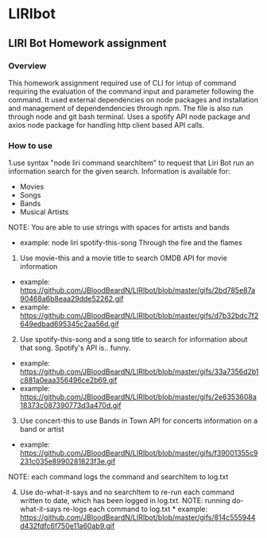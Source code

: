 # LIRIbot

## LIRI Bot Homework assignment

### Overview

This homework assignment required use of CLI for intup of command requiring the evaluation of the command input and parameter following the command. It used external dependencies on node packages and installation and management of dependendencies through npm. 
The file is also run through node and git bash terminal. Uses a spotify API node package and axios node package for handling http client based API calls. 

### How to use
1.use syntax "node liri command searchItem" to request that Liri Bot run an information search for the given search. Information is available for:

  * Movies
  * Songs
  * Bands
  * Musical Artists
  
  NOTE: You are able to use strings with spaces for artists and bands
  * example: node liri spotify-this-song Through the fire and the flames
  
  1. Use movie-this and a movie title to search OMDB API for movie information
  * example: https://github.com/JBloodBeardN/LIRIbot/blob/master/gifs/2bd785e87a90468a6b8eaa29dde52262.gif
  * example: https://github.com/JBloodBeardN/LIRIbot/blob/master/gifs/d7b32bdc7f2649edbad695345c2aa56d.gif

  2. Use spotify-this-song and a song title to search for information about that song. Spotify's API is.. funny.
  * example: https://github.com/JBloodBeardN/LIRIbot/blob/master/gifs/33a7356d2b1c881a0eaa356496ce2b69.gif
  * example: https://github.com/JBloodBeardN/LIRIbot/blob/master/gifs/2e6353608a18373c087390773d3a470d.gif

  3. Use concert-this to use Bands in Town API for concerts information on a band or artist
  * example: https://github.com/JBloodBeardN/LIRIbot/blob/master/gifs/f39001355c9231c035e8990281823f3e.gif

  NOTE: each command logs the command and searchItem to log.txt

  4. Use do-what-it-says and no searchItem to re-run each command written to date, which has been logged in log.txt. 
    NOTE: running do-what-it-says re-logs each command to log.txt
    * example: https://github.com/JBloodBeardN/LIRIbot/blob/master/gifs/814c555944d432fdfc6f750e11a60ab9.gif
